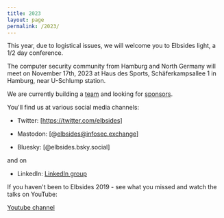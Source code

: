 ```yaml
---
title: 2023
layout: page
permalink: /2023/
---
```


This year, due to logistical issues, we will welcome you to Elbsides light, a 1/2 day conference. 

The computer security community from Hamburg and North Germany will meet on November 17th, 2023 at Haus des Sports, Schäferkampsallee 1 in Hamburg, near U-Schlump station.


We are currently building a [team](team) and looking for [sponsors](sponsors). 

You'll find us at various social media channels:

* Twitter: [https://twitter.com/elbsides]

* Mastodon: [@elbsides@infosec.exchange]

* Bluesky: [@elbsides.bsky.social]


and on 
* LinkedIn: [LinkedIn group](https://www.linkedin.com/groups/8828793/)

If you haven't been to Elbsides 2019 - see what you missed and watch the talks on YouTube:

 [Youtube channel](https://www.youtube.com/channel/UC1kRI13BZ6KMCwtGttD5Arg)
